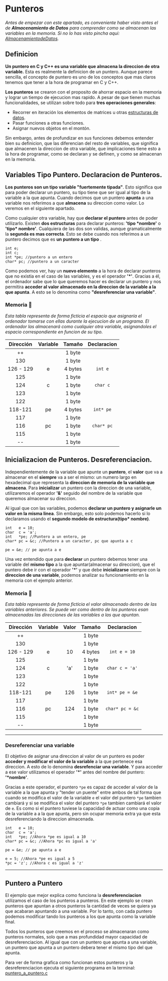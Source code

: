 # Punteros

_Antes de empezar con este apartado, es conveniente haber visto antes el de **Almacenamiento de Datos** para comprender como se almacenan las variables en la memoria. Si no lo has visto pincha aqui: [AlmacenamientodeDatos](../1.AlmacenamientodeDatos/README.md)._

## Definicion

**Un puntero en C y C++ es una variable que almacena la direccion de otra variable.** Esta es realmente la definicion de un puntero. Aunque parece sencilla, el concepto de puntero es uno de los conceptos que mas claros tenemos que tener a la hora de programar en C y C++. 

**Los punteros** se crearon con el proposito de ahorrar espacio en la memoria y lograr un tiempo de ejecucion mas rapido. A pesar de que tienen muchas funcionalidades, se utilizan sobre todo para **tres operaciones generales**:
- Recorrer en iteración los elementos de matrices u otras [estructuras de datos](https://github.com/Sant-TIG/EstructurasDeDatos/blob/master/README.md).
- Pasar funciones a otras funciones.
- Asignar nuevos objetos en el montón.

Sin embargo, antes de profundizar en sus funciones debemos entender bien su definicion, que las diferencian del resto de variables, que significa que almacenen la direccion de otra variable, que implicaciones tiene esto a la hora de programar, como se declaran y se definen, y como se almacenan en la memoria. 

## Variables Tipo Puntero. Declaracion de Punteros.

**Los punteros son un tipo variable "fuertemente tipada"**. Esto significa que para poder declarar un puntero, su tipo tiene que ser igual al tipo de la variable a la que apunta. Cuando decimos que un puntero **apunta** a una variable nos referimos a que **almacena** su direccion como valor. Lo veremos en el siguiente apartado. 

Como cualquier otra variable, hay que **declarar el puntero** antes de poder utilizarlo. Existen **dos estructuras** para declarar punteros: **'tipo \*nombre'** o **'tipo\* nombre'**. Cualquiera de las dos son validas, aunque gramaticalmente la **segunda es mas correcta**. Esto se debe cuando nos referimos a un puntero decimos que es **un puntero a un tipo** .

```
int e;
int c;
int *pe; //puntero a un entero
char* pc; //puntero a un caracter
```

Como podemos ver, hay un **nuevo elemento** a la hora de declarar punteros que no existia en el caso de las variables, y es el operador **'\*'**. Gracias a él, el ordenador sabe que lo que queremos hacer es declarar un puntero y nos permitira **acceder al valor almacenado en la direccion de la variable a la que apunta**. A esto se lo denomina como **"desreferenciar una variable"**.

### Memoria 💾

_Esta tabla representa de forma ficticia el espacio que asignaría el ordenador tomarse con ellas durante la ejecucion de un programa. El ordenador las almacenará como cualquier otra variable, asignandoles el espacio correspondiente en funcion de su tipo._

|  Dirección  | Variable | Tamaño | Declaracion |
| :---: | :---: | :---: | :---: |
| ++ |   | 1 byte |   |
| 130 |   | 1 byte |   |
| 126 - 129 | e | 4 bytes | `int e` |
| 125 |   | 1 byte |   |
| 124 | c | 1 byte | `char c` |
| 123 |   | 1 byte |   |
| 122 |   | 1 byte |   |
| 118-121 | pe | 4 bytes | `int* pe` |
| 117 |   | 1 byte |   |
| 116 | pc | 1 byte | `char* pc` |
| 115 |   | 1 byte |   |
| -- |   | 1 byte |   |

## Inicializacion de Punteros. Desreferenciacion.

Independientemente de la variable que apunte un **puntero**, el **valor** que va a almacenar en el **siempre** va a ser el mismo: un numero largo en hexadecimal que representa la **direccion de memoria de la variable que almacena**. Para **inicializar** un puntero con la direccion de una variable, utilizaremos el operador **'&'** seguido del nombre de la variable que queremos almacenar su direccion.

Al igual que con las variables, podemos **declarar un puntero y asignarle un valor en la misma linea**. Sin embargo, esto solo podemos hacerlo si lo declaramos usando el **segundo modelo de estructura(tipo\* nombre)**. 
```
int   e = 10;
char  c = 'a';
int   *pe; //Puntero a un entero, pe
char* pc = &c; //Puntero a un caracter, pc que apunta a c

pe = &e; // pe apunta a e
```
Una vez entendido que para **declarar** un puntero debemos tener una variable del **mismo tipo** a la que apuntar(almacenar su direccion), que el puntero debe ir con el operador **'\*'** y que debe **inicializarse** siempre con la **direccion de una variable**, podemos analizar su funcionamiento en la memoria con el ejemplo anterior.

### Memoria 💾

_Esta tabla representa de forma ficticia el valor almacenado dentro de las variables anteriores. Se puede ver como dentro de los punteros esan almacenadas las direcciones de las variables a las que apuntan._

|  Dirección  | Variable | Valor | Tamaño | Declaracion |
| :---: | :---: | :---: | :---: | :---: |
| ++ |   |   | 1 byte |   |
| 130 |   |   | 1 byte |   |
| 126 - 129 | e | 10 | 4 bytes | `int e = 10` |
| 125 |   |   | 1 byte |   |
| 124 | c | 'a' | 1 byte | `char c = 'a'` |
| 123 |   |   | 1 byte |   |
| 122 |   |   | 1 byte |   |
| 118-121 | pe | 126 | 1 byte | `int* pe = &e` |
| 117 |   |   | 1 byte |   |
| 116 | pc | 124 | 1 byte | `char* pc = &c` |
| 115 |   |   | 1 byte |   |
| -- |   |   | 1 byte |   |

---

### Desreferenciar una variable

El objetivo de asignar una direccion al valor de un puntero es poder **acceder y modificar el valor de la variable** a la que pertenece esa direccion. A esto de lo denomina **desrefenciar una variable**. Y para acceder a ese valor utilizamos el operador **'\*'** antes del nombre del puntero: **'\*nombre'**. 

Gracias a este operador, el puntero `*pe` es capaz de acceder al valor de la variable a la que apunta y "tender un puente" entre ambos de tal forma que cuando se modifica el valor de la variable `e` el valor del puntero `*pe` tambien cambiará y si se modifica el valor del puntero `*pe` tambien cambiará el valor de `e`. Es como si el puntero tuviese la capacidad de actuar como una copia de la variable a a la que apunta, pero sin ocupar memoria extra ya que esta desreferenciando la direccion almacenada.

```
int   e = 10;
char  c = 'a';
int   *pe; //Ahora *pe es igual a 10
char* pc = &c; //Ahora *pc es igual a 'a'

pe = &e; // pe apunta a e

e = 5; //Ahora *pe es igual a 5
*pc = 'z'; //Ahora c es igual a 'z'
```

---

## Puntero a Puntero

El ejemplo que mejor explica como funciona la **desreferenciacion** utilizamos el caso de los punteros a punteros. En este ejemplo se crean punteros que apuntan a otros punteros la cantidad de veces se quiera ya que acabaran apuntando a una variable. Por lo tanto, con cada puntero podemos modificar tando los punteros a los que apunta como la variable final.

Todos los punteros que creemos en el proceso se almacenaran como punteros normales, solo que a mas profundidad mayor capacidad de desreferenciacion. Al igual que con un puntero que apunta a una variable, un puntero que apunta a un puntero debera tener el mismo tipo del que apunta.

Para ver de forma grafica como funcionan estos punteros y la desreferenciacion ejecuta el siguiente programa en la terminal: [puntero_a_puntero.c](./punteros_a_punteros.c)
